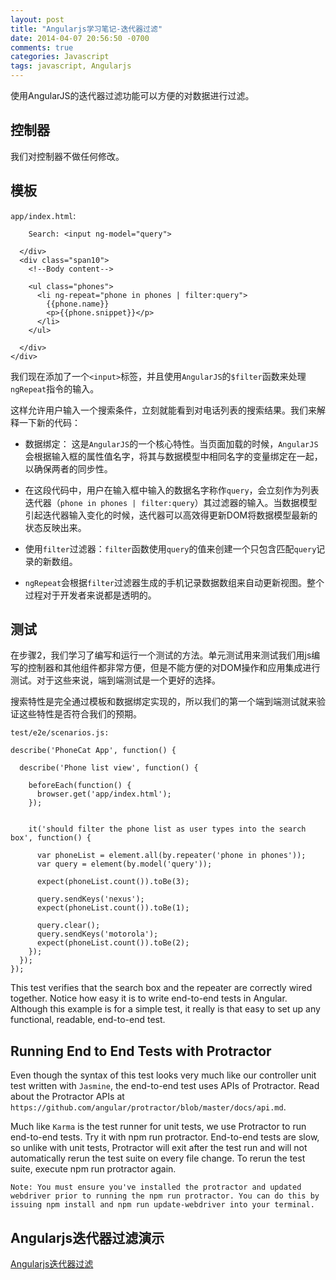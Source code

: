 ```yaml
---
layout: post
title: "Angularjs学习笔记-迭代器过滤"
date: 2014-04-07 20:56:50 -0700
comments: true
categories: Javascript
tags: javascript, Angularjs
---
```


使用AngularJS的迭代器过滤功能可以方便的对数据进行过滤。

## 控制器

我们对控制器不做任何修改。

## 模板

`app/index.html`:

  <div class="container-fluid">
    <div class="row-fluid">
      <div class="span2">
        <!--Sidebar content-->
 
        Search: <input ng-model="query">
 
      </div>
      <div class="span10">
        <!--Body content-->
 
        <ul class="phones">
          <li ng-repeat="phone in phones | filter:query">
            {{phone.name}}
            <p>{{phone.snippet}}</p>
          </li>
        </ul>
 
      </div>
    </div>
  </div>



我们现在添加了一个`<input>`标签，并且使用`AngularJS`的`$filter`函数来处理`ngRepeat`指令的输入。

这样允许用户输入一个搜索条件，立刻就能看到对电话列表的搜索结果。我们来解释一下新的代码：

* 数据绑定： 这是`AngularJS`的一个核心特性。当页面加载的时候，`AngularJS`会根据输入框的属性值名字，将其与数据模型中相同名字的变量绑定在一起，以确保两者的同步性。

* 在这段代码中，用户在输入框中输入的数据名字称作`query`，会立刻作为列表迭代器（`phone in phones | filter:query`）其过滤器的输入。当数据模型引起迭代器输入变化的时候，迭代器可以高效得更新DOM将数据模型最新的状态反映出来。

* 使用`filter`过滤器：`filter`函数使用`query`的值来创建一个只包含匹配`query`记录的新数组。

* `ngRepeat`会根据`filter`过滤器生成的手机记录数据数组来自动更新视图。整个过程对于开发者来说都是透明的。

	

## 测试

在步骤2，我们学习了编写和运行一个测试的方法。单元测试用来测试我们用js编写的控制器和其他组件都非常方便，但是不能方便的对DOM操作和应用集成进行测试。对于这些来说，端到端测试是一个更好的选择。

搜索特性是完全通过模板和数据绑定实现的，所以我们的第一个端到端测试就来验证这些特性是否符合我们的预期。

`test/e2e/scenarios.js:`

	describe('PhoneCat App', function() {
	 
	  describe('Phone list view', function() {
	 
	    beforeEach(function() {
	      browser.get('app/index.html');
	    });
	 
	 
	    it('should filter the phone list as user types into the search box', function() {
	 
	      var phoneList = element.all(by.repeater('phone in phones'));
	      var query = element(by.model('query'));
	 
	      expect(phoneList.count()).toBe(3);
	 
	      query.sendKeys('nexus');
	      expect(phoneList.count()).toBe(1);
	 
	      query.clear();
	      query.sendKeys('motorola');
	      expect(phoneList.count()).toBe(2);
	    });
	  });
	});

This test verifies that the search box and the repeater are correctly wired together. Notice how easy it is to write end-to-end tests in Angular. Although this example is for a simple test, it really is that easy to set up any functional, readable, end-to-end test.


## Running End to End Tests with Protractor

Even though the syntax of this test looks very much like our controller unit test written with `Jasmine`, the end-to-end test uses APIs of Protractor. Read about the Protractor APIs at `https://github.com/angular/protractor/blob/master/docs/api.md`.

Much like `Karma` is the test runner for unit tests, we use Protractor to run end-to-end tests. Try it with npm run protractor. End-to-end tests are slow, so unlike with unit tests, Protractor will exit after the test run and will not automatically rerun the test suite on every file change. To rerun the test suite, execute npm run protractor again.

	Note: You must ensure you've installed the protractor and updated webdriver prior to running the npm run protractor. You can do this by issuing npm install and npm run update-webdriver into your terminal.

## Angularjs迭代器过滤演示

[Angularjs迭代器过滤](/phonecat/step-3/app/)
